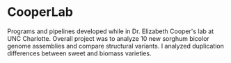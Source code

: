 # CooperLab
Programs and pipelines developed while in Dr. Elizabeth Cooper's lab at UNC Charlotte.
Overall project was to analyze 10 new sorghum bicolor genome assemblies and compare structural variants.
I analyzed duplication differences between sweet and biomass varieties.

